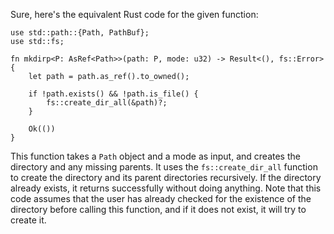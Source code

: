 Sure, here's the equivalent Rust code for the given function:
```
use std::path::{Path, PathBuf};
use std::fs;

fn mkdirp<P: AsRef<Path>>(path: P, mode: u32) -> Result<(), fs::Error> {
    let path = path.as_ref().to_owned();

    if !path.exists() && !path.is_file() {
        fs::create_dir_all(&path)?;
    }

    Ok(())
}
```
This function takes a `Path` object and a mode as input, and creates the directory and any missing parents. It uses the `fs::create_dir_all` function to create the directory and its parent directories recursively. If the directory already exists, it returns successfully without doing anything.
Note that this code assumes that the user has already checked for the existence of the directory before calling this function, and if it does not exist, it will try to create it.

